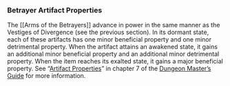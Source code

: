 ### Betrayer Artifact Properties

The [[Arms of the Betrayers]] advance in power in the same manner as the Vestiges of Divergence (see the previous section). In its dormant state, each of these artifacts has one minor beneficial property and one minor detrimental property. When the artifact attains an awakened state, it gains an additional minor beneficial property and an additional minor detrimental property. When the item reaches its exalted state, it gains a major beneficial property. See “[Artifact Properties](https://www.dndbeyond.com/sources/dmg/sentient-magic-items-artifacts#ArtifactProperties "Artifact Properties")” in chapter 7 of the [Dungeon Master’s Guide](https://www.dndbeyond.com/sources/dmg "Dungeon Master’s Guide") for more information.